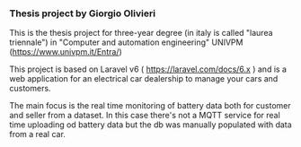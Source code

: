 ### Thesis project by  Giorgio Olivieri

This is the thesis project for three-year degree (in italy is called "laurea triennale") in "Computer and automation engineering" UNIVPM (https://www.univpm.it/Entra/)

This project is based on Laravel v6 ( https://laravel.com/docs/6.x ) and is a web application  for an electrical car dealership to manage your cars and customers. 

The main focus is the real time monitoring of battery data both for customer and seller from a dataset. In this case there's not a MQTT service for real time uploading od battery data  but the db was manually populated with data from a real car. 




